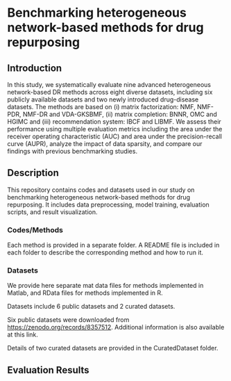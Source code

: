 # Benchmarking heterogeneous network-based methods for drug repurposing

## Introduction
In this study, we systematically evaluate nine advanced heterogeneous network-based DR
methods across eight diverse datasets, including six publicly available datasets and two newly introduced
drug-disease datasets. The methods are based on (i) matrix factorization: NMF, NMF-PDR, NMF-DR
and VDA-GKSBMF, (ii) matrix completion: BNNR, OMC and HGIMC and (iii) recommendation system:
IBCF and LIBMF. We assess their performance using multiple evaluation metrics including the area under
the receiver operating characteristic (AUC) and area under the precision-recall curve (AUPR), analyze the
impact of data sparsity, and compare our findings with previous benchmarking studies.

## Description
This repository contains codes and datasets used in our study on benchmarking heterogeneous network-based methods for drug repurposing. It includes data preprocessing, model training, evaluation scripts, and result visualization.

### Codes/Methods
Each method is provided in a separate folder. A README file is included in each folder to describe the corresponding method and how to run it.


### Datasets

We provide here separate mat data files for methods implemented in Matlab, and RData files for methods implemented in R.

Datasets include 6 public datasets and 2 curated datasets.

Six public datasets were downloaded from https://zenodo.org/records/8357512. Additional information is also available at this link.

Details of two curated datasets are provided in the CuratedDataset folder.


## Evaluation Results



